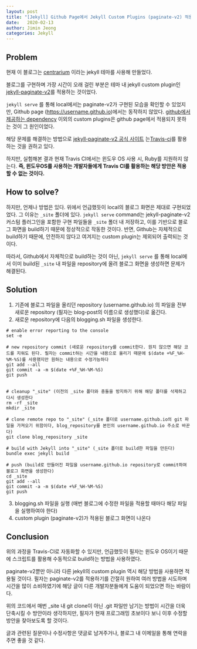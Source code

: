 ```yaml
---
layout: post
title: "[Jekyll] Github Page에서 Jekyll Custom Plugins (paginate-v2) 적용하기"
date:   2020-02-13
author: Jimin Jeong
categories: Jekyll
---
```

	
## Problem
현재 이 블로그는 [centrarium](https://github.com/bencentra/centrarium) 이라는 jekyll 테마를 사용해 만들었다. 

블로그를 구현하며 가장 시간이 오래 걸린 부분은 테마 내 jekyll custom plugin인 [jekyll-paginate-v2](https://github.com/sverrirs/jekyll-paginate-v2)를 적용하는 것이었다.

`jekyll serve` 를 통해 local에서는 paginate-v2가 구현된 모습을 확인할 수 있었지만, Github page (https://username.github.io)에서는 동작하지 않았다.  [github에서 제공하는 dependency](https://pages.github.com/versions/) 이외의 custom plugins은 github page에서 적용되지 못하는 것이 그 원인이었다. 

해당 문제를 해결하는 방법으로 [jekyll-paginate-v2 공식 사이트](https://github.com/sverrirs/jekyll-paginate-v2) 는[Travis-ci](https://ayastreb.me/deploy-jekyll-to-github-pages-with-travis-ci/)를 활용하는 것을 권하고 있다.

하지만, 실험해본 결과 현재 Travis CI에서는 윈도우 OS 사용 시, Ruby를 지원하지 않는다. **즉, 윈도우OS를 사용하는 개발자들에게 Travis CI를 활용하는 해당 방안은 적용할 수 없는 것이다.** 

## How to solve?
하지만, 언제나 방법은 있다. 위에서 언급했듯이 local의 블로그 화면은 제대로 구현되었었다. 그 이유는 `_site` 폴더에 있다. 
`jekyll serve`  command는 jekyll-paginate-v2 커스텀 플러그인을 포함한 구현 파일들을 `_site` 폴더 내 저장하고, 이를 기반으로 블로그 화면을 build하기 때문에 정상적으로 작동한 것이다. 
반면, Github는 자체적으로 build하기 때문에, 안전하지 않다고 여겨지는 custom plugin는 제외되어 출력되는 것이다. 

따라서, Github에서 자체적으로 build하는 것이 아닌, `jekyll serve` 를 통해 local에서 이미 build된 `_site` 내 파일을 repository에 올려 블로그 화면을 생성하면 문제가 해결된다. 

## Solution
1. 기존에 블로그 파일을 올리던 repository (username.github.io) 의 파일을 전부 새로운 repository (필자는 blog-post의 이름으로 생성했다)로 옮긴다. 
2. 새로운 repository에 다음의 blogging.sh 파일을 생성한다.

```
# enable error reporting to the console
set -e

# new repository commit (새로운 repository를 commit한다. 원치 않으면 해당 코드를 지워도 된다. 필자는 commit하는 시간을 내용으로 올리기 때문에 $(date +%F_%H-%M-%S)를 사용했지만 원하는 내용으로 수정가능하다
git add --all
git commit -a -m $(date +%F_%H-%M-%S)
git push


# cleanup "_site" (이전의 _site 폴더와 충돌을 방지하기 위해 해당 폴더를 삭제하고 다시 생성한다
rm -rf _site
mkdir _site

# clone remote repo to "_site" (_site 폴더로 username.github.io의 git 파일을 가져오기 위함이다, blog_repository를 본인의 username.github.io 주소로 바꾼다)
git clone blog_repository _site

# build with Jekyll into "_site" (_site 폴더로 build한 파일을 만든다)
bundle exec jekyll build

# push (build로 만들어진 파일을 username.github.io repository로 commit하여 블로그 화면을 생성한다)
cd _site
git add --all
git commit -a -m $(date +%F_%H-%M-%S)
git push

```

3. blogging.sh 파일을 실행 (매번 블로그에 수정한 파일을 적용할 때마다 해당 파일을 실행하여야 한다)
4. custom plugin (paginate-v2)가 적용된 블로그 화면이 나온다

## Conclusion
위의 과정을 Travis-CI로 자동화할 수 있지만, 언급했듯이 필자는 윈도우 OS이기 때문에 스크립트를 활용해 수동적으로 build하는 방법을 사용하였다.  

paginate-v2뿐만 아니라 다른 jekyll의 custom plugin 역시 해당 방법을 사용하면 적용될 것이다. 필자는 paginate-v2를 적용하기를 간절히 원하여 여러 방법을 시도하며 시간을 많이 소비하였기에 해당 글이 다른 개발자분들에게 도움이 되었으면 하는 바람이다.

위의 코드에서 매번 _site 내 git clone이 아닌 .git 파일만 남기는 방법이 시간을 더욱 단축시킬 수 방안이라 생각하지만, 필자가 현재 프로그래밍 초보이다 보니 이후 수정할 방안을 찾아보도록 할 것이다. 

글과 관련된 질문이나 수정사항은 댓글로 남겨주거나, 블로그 내 이메일을 통해 연락을 주면 좋을 것 같다. 
